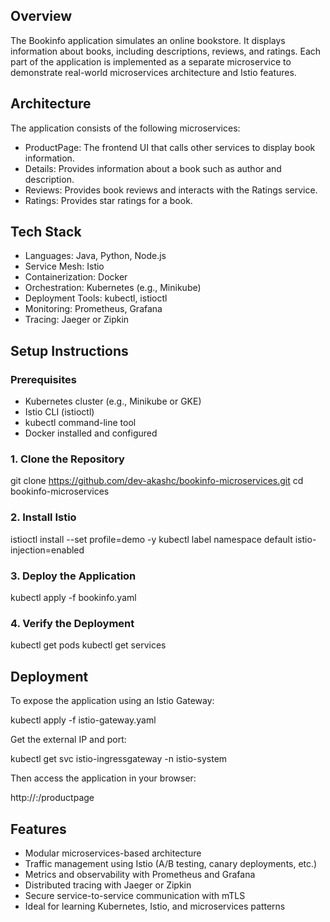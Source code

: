

## Overview

The Bookinfo application simulates an online bookstore. It displays information about books, including descriptions, reviews, and ratings. Each part of the application is implemented as a separate microservice to demonstrate real-world microservices architecture and Istio features.

## Architecture

The application consists of the following microservices:

- ProductPage: The frontend UI that calls other services to display book information.
- Details: Provides information about a book such as author and description.
- Reviews: Provides book reviews and interacts with the Ratings service.
- Ratings: Provides star ratings for a book.


## Tech Stack

- Languages: Java, Python, Node.js
- Service Mesh: Istio
- Containerization: Docker
- Orchestration: Kubernetes (e.g., Minikube)
- Deployment Tools: kubectl, istioctl
- Monitoring: Prometheus, Grafana
- Tracing: Jaeger or Zipkin

## Setup Instructions

### Prerequisites

- Kubernetes cluster (e.g., Minikube or GKE)
- Istio CLI (istioctl)
- kubectl command-line tool
- Docker installed and configured

### 1. Clone the Repository

git clone https://github.com/dev-akashc/bookinfo-microservices.git
cd bookinfo-microservices

### 2. Install Istio

istioctl install --set profile=demo -y
kubectl label namespace default istio-injection=enabled

### 3. Deploy the Application

kubectl apply -f bookinfo.yaml

### 4. Verify the Deployment

kubectl get pods
kubectl get services

## Deployment

To expose the application using an Istio Gateway:

kubectl apply -f istio-gateway.yaml

Get the external IP and port:

kubectl get svc istio-ingressgateway -n istio-system

Then access the application in your browser:

http://<INGRESS-IP>:<PORT>/productpage

## Features

- Modular microservices-based architecture
- Traffic management using Istio (A/B testing, canary deployments, etc.)
- Metrics and observability with Prometheus and Grafana
- Distributed tracing with Jaeger or Zipkin
- Secure service-to-service communication with mTLS
- Ideal for learning Kubernetes, Istio, and microservices patterns
